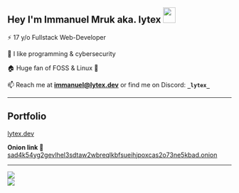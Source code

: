 <h2>Hey I'm Immanuel Mruk aka. lytex <img height="35px" src="https://raw.githubusercontent.com/MartinHeinz/MartinHeinz/master/wave.gif" width="28px"/></h2>

⚡ 17 y/o Fullstack Web-Developer

🤖 I like programming & cybersecurity

🏠 Huge fan of FOSS & Linux 🐧

📫 Reach me at **immanuel@lytex.dev** or find me on Discord: **`_lytex_`**

----------------------------------
<h2>Portfolio</h2>

<a href="https://lytex.dev" target="_blank" title="lytex.dev">lytex.dev</a>

**Onion link 🥸**
<a href="https://lytex.dev" target="_blank" title="sad4k54yg2gevlhel3sdtaw2wbreqlkbfsueihjpoxcas2o73ne5kbad.onion">sad4k54yg2gevlhel3sdtaw2wbreqlkbfsueihjpoxcas2o73ne5kbad.onion</a>

----------------------------------

![](https://github-readme-streak-stats.herokuapp.com/?user=lytexdev&theme=dark&hide_border=false)<br/>
![](https://github-readme-stats.vercel.app/api/top-langs/?username=lytexdev&theme=dark&hide_border=false&include_all_commits=false&count_private=false&layout=compact)
